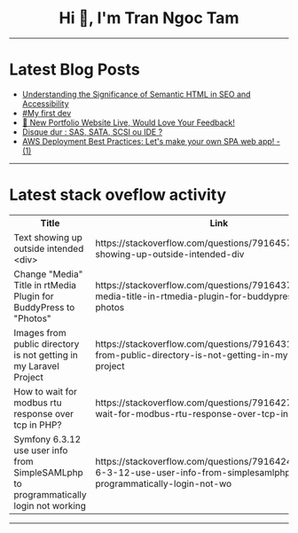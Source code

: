 <h1 align="center">Hi 👋, I'm Tran Ngoc Tam</h1>

---

# Latest Blog Posts 
<!-- BLOG-POST-LIST:START -->
- [Understanding the Significance of Semantic HTML in SEO and Accessibility](https://dev.to/man_fd044983267/understanding-the-significance-of-semantic-html-in-seo-and-accessibility-4n3j)
- [#My first dev](https://dev.to/final_vinyl_f951c62ec9683/my-first-dev-4d85)
- [🌱 New Portfolio Website Live, Would Love Your Feedback!](https://dev.to/nadhir2k/new-portfolio-website-live-would-love-your-feedback-2m19)
- [Disque dur : SAS, SATA, SCSI ou IDE ?](https://dev.to/mrvym/disque-dur-sas-sata-scsi-ou-ide-59h6)
- [AWS Deployment Best Practices: Let&#39;s make your own SPA web app! - &lpar;1&rpar;](https://dev.to/nanun_inna/aws-deployment-best-practices-lets-make-your-own-spa-web-app-1-282g)
<!-- BLOG-POST-LIST:END -->

---

# Latest stack oveflow activity
<table>
  <tr><th>Title</th><th>Link</th></tr>
  <!-- STACKOVERFLOW:START --><tr><td>Text showing up outside intended &lt;div&gt;</td><td>https://stackoverflow.com/questions/79164573/text-showing-up-outside-intended-div</td></tr><tr><td>Change &quot;Media&quot; Title in rtMedia Plugin for BuddyPress to &quot;Photos&quot;</td><td>https://stackoverflow.com/questions/79164378/change-media-title-in-rtmedia-plugin-for-buddypress-to-photos</td></tr><tr><td>Images from public directory is not getting in my Laravel Project</td><td>https://stackoverflow.com/questions/79164311/images-from-public-directory-is-not-getting-in-my-laravel-project</td></tr><tr><td>How to wait for modbus rtu response over tcp in PHP?</td><td>https://stackoverflow.com/questions/79164274/how-to-wait-for-modbus-rtu-response-over-tcp-in-php</td></tr><tr><td>Symfony 6.3.12 use user info from SimpleSAMLphp to programmatically login not working</td><td>https://stackoverflow.com/questions/79164242/symfony-6-3-12-use-user-info-from-simplesamlphp-to-programmatically-login-not-wo</td></tr><!-- STACKOVERFLOW:END -->
</table>

---


